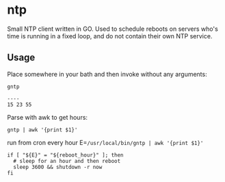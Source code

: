 # ntp
Small NTP client written in GO. Used to schedule reboots on servers who's time is running in a fixed loop, and do not contain their own NTP service.

## Usage
Place somewhere in your bath and then invoke without any arguments:
```
gntp

----
15 23 55
```

Parse with awk to get hours:
```
gntp | awk '{print $1}'
```

run from cron every hour
E=`/usr/local/bin/gntp | awk '{print $1}'`
```
if [ "${E}" = "${reboot_hour}" ]; then
  # sleep for an hour and then reboot
  sleep 3600 && shutdown -r now
fi
```
